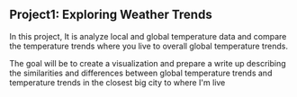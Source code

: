 ## Project1: Exploring Weather Trends ## 

In this project, It is analyze local and global temperature data and compare the temperature trends where you live to overall global temperature trends.

The goal will be to create a visualization and prepare a write up describing the similarities and differences between global temperature trends and temperature trends in the closest big city to where I'm live
